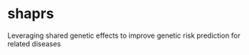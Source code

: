 # shaprs
Leveraging shared genetic effects to improve  genetic risk prediction for related diseases
